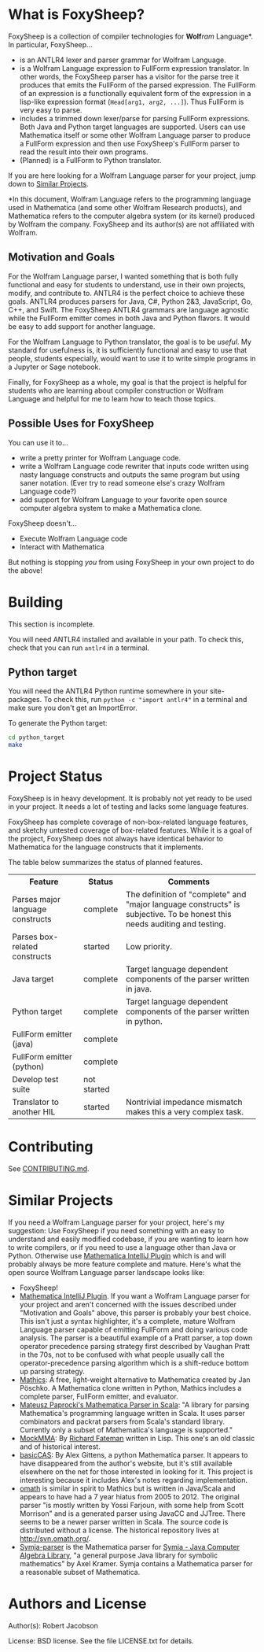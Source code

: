 [TOC]: # "What is FoxySheep"

# What is FoxySheep?
FoxySheep is a collection of compiler technologies for **Wolf**_ram_ Language\*. In particular, FoxySheep...
* is an ANTLR4 lexer and parser grammar for Wolfram Language.
* is a Wolfram Language expression to FullForm expression translator. In other words, the FoxySheep parser has a visitor for the parse tree it produces that emits the FullForm of the parsed expression. The FullForm of an expression is a functionally equivalent form of the expression in a lisp-like expression format (`Head[arg1, arg2, ...]`). Thus FullForm is very easy to parse.
* includes a trimmed down lexer/parse for parsing FullForm expressions. Both Java and Python target languages are supported. Users can use Mathematica itself or some other Wolfram Language parser to produce a FullForm expression and then use FoxySheep's FullForm parser to read the result into their own programs.
* (Planned) is a FullForm to Python translator.

If you are here looking for a Wolfram Language parser for your project, jump down to [Similar Projects](#similar-projects).

\*In this document, Wolfram Language refers to the programming language used in Mathematica (and some other Wolfram Research products), and Mathematica refers to the computer algebra system (or its kernel) produced by Wolfram the company. FoxySheep and its author(s) are not affiliated with Wolfram.

## Motivation and Goals
For the Wolfram Language parser, I wanted something that is both fully functional and easy for students to understand, use in their own projects, modify, and contribute to. ANTLR4 is the perfect choice to achieve these goals. ANTLR4 produces parsers for Java, C#, Python 2&3, JavaScript, Go, C++, and Swift. The FoxySheep ANTLR4 grammars are language agnostic while the FullForm emitter comes in both Java and Python flavors. It would be easy to add support for another language.

For the Wolfram Language to Python translator, the goal is to be *useful*. My standard for usefulness is, it is sufficiently functional and easy to use that people, students especially, would want to use it to write simple programs in a Jupyter or Sage notebook.

Finally, for FoxySheep as a whole, my goal is that the project is helpful for students who are learning about compiler construction or Wolfram Language and helpful for me to learn how to teach those topics.

## Possible Uses for FoxySheep
You can use it to...

* write a pretty printer for Wolfram Language code.
* write a Wolfram Language code rewriter that inputs code written using nasty language constructs and outputs the same program but using saner notation. (Ever try to read someone else's crazy Wolfram Language code?)
* add support for Wolfram Language to your favorite open source computer algebra system to make a Mathematica clone.

FoxySheep doesn't...

* Execute Wolfram Language code
* Interact with Mathematica

But nothing is stopping *you* from using FoxySheep in your own project to do the above!

# Building
This section is incomplete.

You will need ANTLR4 installed and available in your path. To check this, check that you can run `antlr4` in a terminal.

## Python target

You will need the ANTLR4 Python runtime somewhere in your site-packages. To check this, run `python -c "import antlr4"` in a terminal and make sure you don't get an ImportError.

To generate the Python target:
```bash
cd python_target
make
```

# Project Status
FoxySheep is in heavy development. It is probably not yet ready to be used in your project. It needs a lot of testing and lacks some language features.

FoxySheep has complete coverage of non-box-related language features, and sketchy untested coverage of box-related features. While it is a goal of the project, FoxySheep does not always have identical behavior to Mathematica for the language constructs that it implements.

The table below summarizes the status of planned features.

<table style="table-layout: fixed; width: 100%">
<colgroup>
<col style="width: 30%;">
<col style="width: 12%;">
<col style="width: 58%;">
</colgroup>
  <tr>
    <th>Feature</th>
    <th>Status</th>
    <th>Comments</th>
  </tr>
  <tr>
    <td>Parses major language constructs</td>
    <td>complete</td>
    <td>The definition of "complete" and "major language constructs" is subjective. To be honest this needs auditing and testing.</td>
  </tr>
  <tr>
    <td>Parses box-related constructs</td>
    <td>started</td>
    <td>Low priority.</td>
  </tr>
  <tr>
    <td>Java target</td>
    <td>complete</td>
    <td>Target language dependent components of the parser written in java.</td>
  </tr>
  <tr>
    <td>Python target</td>
    <td>complete</td>
    <td>Target language dependent components of the parser written in python.</td>
  </tr>
  <tr>
    <td>FullForm emitter (java)</td>
    <td>complete</td>
    <td></td>
  </tr>
  <tr>
    <td>FullForm emitter (python)</td>
    <td>complete</td>
    <td></td>
  </tr>
  <tr>
    <td>Develop test suite</td>
    <td>not started</td>
    <td></td>
  </tr>
  <tr>
    <td>Translator to another HIL</td>
    <td>started</td>
    <td>Nontrivial impedance mismatch makes this a very complex task.</td>
  </tr>
</table>

# Contributing
See [CONTRIBUTING.md](CONTRIBUTING.md).

# Similar Projects

If you need a Wolfram Language parser for your project, here's my suggestion: Use FoxySheep if you need something with an easy to understand and easily modified codebase, if you are wanting to learn how to write compilers, or if you need to use a language other than Java or Python. Otherwise use [Mathematica IntelliJ Plugin](http://wlplugin.halirutan.de/) which is and will probably always be more feature complete and mature. Here's what the open source Wolfram Language parser landscape looks like:

* FoxySheep!
* [Mathematica IntelliJ Plugin](http://wlplugin.halirutan.de/). If you want a Wolfram Language parser for your project and aren't concerned with the issues described under "Motivation and Goals" above, this parser is probably your best choice. This isn't just a syntax highlighter, it's a complete, mature Wolfram Language parser capable of emitting FullForm and doing various code analysis. The parser is a beautiful example of a Pratt parser, a top down operator precedence parsing strategy first described by Vaughan Pratt in the 70s, not to be confused with what people usually call the operator-precedence parsing algorithm which is a shift-reduce bottom up parsing strategy.
* [Mathics](http://mathics.github.io/): A free, light-weight alternative to Mathematica created by Jan Pöschko. A Mathematica clone written in Python, Mathics includes a complete parser, FullForm emitter, and evaluator.
* [Mateusz Paprocki's Mathematica Parser in Scala](https://github.com/mattpap/mathematica-parser): "A library for parsing Mathematica's programming language written in Scala. It uses parser combinators and packrat parsers from Scala's standard library. Currently only a subset of Mathematica's language is supported."
* [MockMMA](https://sourceforge.net/projects/mockmma/): By [Richard Fateman](https://people.eecs.berkeley.edu/~fateman/) written in Lisp. This one's an old classic and of historical interest.
* [basicCAS](https://pypi.python.org/pypi/basicCAS/1.0): By Alex Gittens, a python Mathematica parser. It appears to have disappeared from the author's website, but it's still available elsewhere on the net for those interested in looking for it. This project is interesting because it includes Alex's notes regarding implementation.
* [omath](https://github.com/omath/omath) is similar in spirit to Mathics but is written in Java/Scala and appears to have had a 7 year hiatus from 2005 to 2012. The original parser "is mostly written by Yossi Farjoun, with some help from Scott Morrison" and is a generated parser using JavaCC and JJTree. There seems to be a newer parser written in Scala. The source code is distributed without a license. The historical repository lives at http://svn.omath.org/.
* [Symja-parser](https://github.com/axkr/symja-parser) is the Mathematica parser for [Symja - Java Computer Algebra Library](https://bitbucket.org/axelclk/symja_android_library/wiki/Home), "a general purpose Java library for symbolic mathematics" by Axel Kramer. Symja contains a Mathematica parser for a reasonable subset of Mathematica.

# Authors and License
Author(s): Robert Jacobson 

License: BSD license. See the file LICENSE.txt for details.
